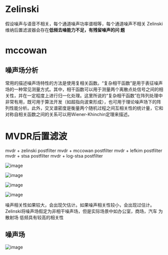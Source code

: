 # Zelinski

假设噪声与语音不相关，每个通道噪声功率谱相等，每个通道噪声不相关
Zelinski 维纳后置滤波器会存在**低频去噪能力不足，有残留噪声的问 题**

# mccowan

## 噪声场分析

常用的描述噪声场特性的方法是使用复相关函数。“复杂相干函数”是用于表征噪声场的一种常见测量方式。其中，相干函数可以用于测量两个离散点处信号之间的相关性，并在一定程度上进行归一化处理。这里所说的“复杂相干函数”在阵列处理中非常有用，既可用于算法开发（如超指向波束形成），也可用于理论噪声场下的阵列性能分析。此外，交叉谱密度是衡量两个随机过程之间互相关性的统计量，它和对称自相关函数之间的关系可以用Wiener-Khinchin定理来描述。

# MVDR后置滤波

mvdr + zelinski postfilter
mvdr + mccowan postfilter
mvdr + lefkim postfilter
mvdr + stsa postfilter 
mvdr + log-stsa postfilter

![image](https://cdn.staticaly.com/gh/andyye1999/image-hosting@master/20221201/image.xjharf7cw40.webp)


![image](https://cdn.staticaly.com/gh/andyye1999/image-hosting@master/20221201/image.3rj3rsjxzyu0.webp)

![image](https://cdn.staticaly.com/gh/andyye1999/image-hosting@master/20221201/image.21o574xamy5c.webp)


![image](https://cdn.staticaly.com/gh/andyye1999/image-hosting@master/20221201/image.3gb0b0tvq8c0.webp)

噪声相关性如果较大，会出现欠估计。如果噪声相关性较小，会出现过估计。
Zelinski将噪声场假定为非相干噪声场，但是实际场景中如办公室，商场，汽车 为散射场 
低频具有较高的相关性

## 噪声场


![image](https://cdn.staticaly.com/gh/andyye1999/image-hosting@master/20221201/image.4u5m30xq5li0.webp)
